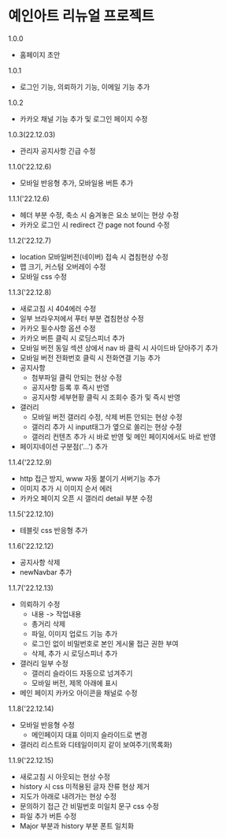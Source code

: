 # 예인아트 리뉴얼 프로젝트

1.0.0
- 홈페이지 초안 

1.0.1 
- 로그인 기능, 의뢰하기 기능, 이메일 기능 추가 

1.0.2
- 카카오 채널 기능 추가 및 로그인 페이지 수정

1.0.3(22.12.03)
- 관리자 공지사항 긴급 수정

1.1.0('22.12.6)
- 모바일 반응형 추가, 모바일용 버튼 추가

1.1.1('22.12.6)
- 헤더 부분 수정, 축소 시 숨겨놓은 요소 보이는 현상 수정
- 카카오 로그인 시 redirect 간 page not found 수정

1.1.2('22.12.7)
- location 모바일버전(네이버) 접속 시 겹침현상 수정
- 맵 크기, 커스텀 오버레이 수정
- 모바일 css 수정

1.1.3('22.12.8)
- 새로고침 시 404에러 수정
- 일부 브라우저에서 푸터 부분 겹침현상 수정
- 카카오 필수사항 옵션 수정
- 카카오 버튼 클릭 시 로딩스피너 추가
- 모바일 버전 동일 섹션 상에서 nav 바 클릭 시 사이드바 닫아주기 추가
- 모바일 버전 전화번호 클릭 시 전화연결 기능 추가
- 공지사항 
  - 첨부파일 클릭 안되는 현상 수정
  - 공지사항 등록 후 즉시 반영 
  - 공지사항 세부현황 클릭 시 조회수 증가 및 즉시 반영
- 갤러리
  - 모바일 버전 갤러리 수정, 삭제 버튼 안되는 현상 수정
  - 갤러리 추가 시 input태그가 옆으로 쏠리는 현상 수정
  - 갤러리 컨텐츠 추가 시 바로 반영 및 메인 페이지에서도 바로 반영
- 페이지네이션 구분점('...') 추가

1.1.4('22.12.9)
- http 접근 방지, www 자동 붙이기 서버기능 추가
- 이미지 추가 시 이미지 순서 에러 
- 카카오 페이지 오픈 시 갤러리 detail 부분 수정


1.1.5('22.12.10)
- 테블릿 css 반응형 추가

1.1.6('22.12.12)
- 공지사항 삭제
- newNavbar 추가 

1.1.7('22.12.13)
- 의뢰하기 수정
  - 내용 -> 작업내용
  - 총거리 삭제
  - 파일, 이미지 업로드 기능 추가
  - 로그인 없이 비밀번호로 본인 게시물 접근 권한 부여
  - 삭제, 추가 시 로딩스피너 추가
- 갤러리 일부 수정
  - 갤러리 슬라이드 자동으로 넘겨주기 
  - 모바일 버전, 제목 아래에 표시
- 메인 페이지 카카오 아이콘을 채널로 수정

1.1.8('22.12.14)
- 모바일 반응형 수정
  - 메인페이지 대표 이미지 슬라이드로 변경
- 갤러리 리스트와 디테일이미지 같이 보여주기(목록화)

1.1.9('22.12.15)
- 새로고침 시 아웃되는 현상 수정
- history 시 css 미적용된 글자 잔류 현상 제거
- 지도가 아래로 내려가는 현상 수정
- 문의하기 접근 간 비밀번호 미일치 문구 css 수정
- 파일 추가 버튼 수정
- Major 부분과 history 부분 폰트 일치화